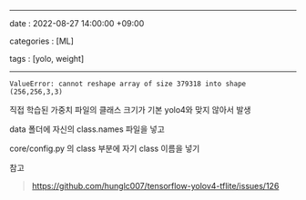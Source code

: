 ﻿---

date : 2022-08-27 14:00:00 +09:00

categories : [ML]

tags : [yolo, weight]

---

    ValueError: cannot reshape array of size 379318 into shape (256,256,3,3)

직접 학습된 가중치 파일의 클래스 크기가 기본 yolo4와  맞지 않아서 발생

data 폴더에 자신의 class.names 파일을 넣고

core/config.py 의 class 부분에 자기 class 이름을 넣기 


참고
> https://github.com/hunglc007/tensorflow-yolov4-tflite/issues/126

